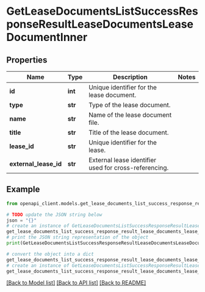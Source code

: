 # GetLeaseDocumentsListSuccessResponseResultLeaseDocumentsLeaseDocumentInner


## Properties

Name | Type | Description | Notes
------------ | ------------- | ------------- | -------------
**id** | **int** | Unique identifier for the lease document. | 
**type** | **str** | Type of the lease document. | 
**name** | **str** | Name of the lease document file. | 
**title** | **str** | Title of the lease document. | 
**lease_id** | **str** | Unique identifier for the lease. | 
**external_lease_id** | **str** | External lease identifier used for cross-referencing. | 

## Example

```python
from openapi_client.models.get_lease_documents_list_success_response_result_lease_documents_lease_document_inner import GetLeaseDocumentsListSuccessResponseResultLeaseDocumentsLeaseDocumentInner

# TODO update the JSON string below
json = "{}"
# create an instance of GetLeaseDocumentsListSuccessResponseResultLeaseDocumentsLeaseDocumentInner from a JSON string
get_lease_documents_list_success_response_result_lease_documents_lease_document_inner_instance = GetLeaseDocumentsListSuccessResponseResultLeaseDocumentsLeaseDocumentInner.from_json(json)
# print the JSON string representation of the object
print(GetLeaseDocumentsListSuccessResponseResultLeaseDocumentsLeaseDocumentInner.to_json())

# convert the object into a dict
get_lease_documents_list_success_response_result_lease_documents_lease_document_inner_dict = get_lease_documents_list_success_response_result_lease_documents_lease_document_inner_instance.to_dict()
# create an instance of GetLeaseDocumentsListSuccessResponseResultLeaseDocumentsLeaseDocumentInner from a dict
get_lease_documents_list_success_response_result_lease_documents_lease_document_inner_from_dict = GetLeaseDocumentsListSuccessResponseResultLeaseDocumentsLeaseDocumentInner.from_dict(get_lease_documents_list_success_response_result_lease_documents_lease_document_inner_dict)
```
[[Back to Model list]](../README.md#documentation-for-models) [[Back to API list]](../README.md#documentation-for-api-endpoints) [[Back to README]](../README.md)


